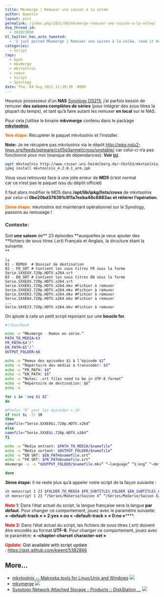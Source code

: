 ```yaml
---
title: Mkvmerge | Remuxer une saison à la volée
author: Quentin
layout: post
permalink: /index.php/2011/08/mkvmerge-remuxer-une-saison-a-la-volee/
dsq_thread_id:
  - 382023060
hl_twitter_has_auto_tweeted:
  - 'I just posted Mkvmerge | Remuxer une saison à la volée, read it here: http://blog.quentinrousseau.fr/?p=73'
categories:
  - Script
tags:
  - bash
  - mkvmerge
  - mkvtoolnix
  - remux
  - Script
  - Synology
date: Thu, 04 Aug 2011 11:39:30 -8000
---
```

Heureux possesseur d&rsquo;un **NAS** <a href="http://www.synology.com/us/products/DS211j/index.php" target="_blank">Synology DS211j</a>, j&rsquo;ai parfois besoin de remuxer **des saisons complètes de séries** (pour intégrer des sous titres la plupart du temps), et tant qu&rsquo;à faire autant les remuxer **en local** sur le NAS.

Pour cela j&rsquo;utilise le binaire **mkvmerge** contenu dans le package <a href="http://www.bunkus.org/videotools/mkvtoolnix/" target="_blank"><strong>mkvtoolnix</strong></a>.

<span style="color: #ff6600;"><strong>1ère étape:</strong></span> Récupérer le paquet mkvtoolnix et l&rsquo;installer.

**Note:** Je ne récupère pas mkvtoolnix via le dépôt <a href="http://ipkg.nslu2-linux.org/feeds/optware/cs05q3armel/cross/unstable/" target="_blank">http://ipkg.nslu2-linux.org/feeds/optware/cs05q3armel/cross/unstable/</a> car celui-ci n&rsquo;a pas fonctionné pour moi (manque de dépendances). **Voir <a href="http://forum.synology.com/enu/viewtopic.php?f=40&t=36845" target="_blank">ici</a>**.

```bash
wget mkvtoolnix http://www.rzuser.uni-heidelberg.de/~tkolb3/mkvtoolnix_4.2.0-1_arm.ipk
ipkg install mkvtoolnix_4.2.0-1_arm.ipk
```

Vous vous retrouvez face à une jolie erreur de **MD5** (c&rsquo;est normal car ce n&rsquo;est pas le paquet issu du dépôt officiel)

Il faut alors modifier le MD5 dans **/opt/lib/ipkg/lists/cross** de mkvtoolnix par celui-ci **0be20bd376391c911a7eeba46c8883ac **et réitérer l&rsquo;opération.****

<span style="color: #ff6600;"><strong>2ème étape:</strong></span> mkvtoolnix est maintenant opérationnel sur le Synology, passons au remuxage !

### <span style="color: #333333;">Contexte:</span>

Soit **une saison** de** 23 épisodes **auxquelles je veux ajouter des **fichiers de sous titres (.srt) Français et Anglais, la structure étant la suivante:  
**

```plain
ls
01 - REMUX  # Dossier de destination
02 - FR_SRT # Contient les sous titres FR sous la forme Serie.SXXEXX.720p.HDTV.x264.srt
03 - EN_SRT # Contient les sous titres EN sous la forme Serie.SXXEXX.720p.HDTV.x264.srt
Serie.SXXE01.720p.HDTV.x264.mkv #Fichier à remuxer
Serie.SXXE02.720p.HDTV.x264.mkv #Fichier à remuxer
Serie.SXXE03.720p.HDTV.x264.mkv #Fichier à remuxer
Serie.SXXE04.720p.HDTV.x264.mkv #Fichier à remuxer
...
Serie.SXXE23.720p.HDTV.x264.mkv #Fichier à remuxer
```

On ajoute à cela un petit script reposant sur une **boucle for**.

```bash
#!/bin/bash

echo -e “Mkvmerge - Remux en série.”
PATH_TO_MEDIA=$3
FR_PATH=$4’/’
EN_PATH=$5’/’
OUTPUT_FOLDER=$6

echo -e “Remux des episodes $1 à l’épisode $2”
echo -e “Répértoire des médias à transcoder: $3”
echo -e “FR_PATH: $4”
echo -e “EN_PATH: $5”
echo -e “Notes: .srt files need to be in UTF-8 format”
echo -e “Répértoire de destination: $6”
echo -e

for i in `seq $1 $2`
do

#Prefix ‘0’ pour les épisodes < 10
if test $i -lt 10
then
namefile=“Serie.SXXE0$i.720p.HDTV.x264”
else
namefile=“Serie.SXXE$i.720p.HDTV.x264”
fi

echo -e “Media entrant: $PATH_TO_MEDIA/$namefile”
echo -e “Media sortant: $OUTPUT_FOLDER/$namefile”
echo -e “EN SRT: $EN_PATH$namefile.srt”
echo -e “FR SRT: $FR_PATH$namefile.srt”
mkvmerge -v -o “$OUTPUT_FOLDER/$namefile.mkv” “–language” “1:eng” “–default-track” “1:no” “–forced-track” “1:no” “–display-dimensions” “1:1280x720” “–default-track” “2:yes” “–forced-track” “2:no” “-a” “2” “-d” “1” “-S” “-T” “–no-global-tags” “–no-chapters” “$PATH_TO_MEDIA/$namefile.mkv” “–language” “0:eng” “–track-name” “0:English” “–default-track” “0:no” “–forced-track” “0:no” “-s” “0” “-D” “-A” “-T” “–no-global-tags” “–no-chapters” “$EN_PATH$namefile.srt” “–language” “0:fre” “–track-name” “0:French” “–forced-track” “0:no” “-s” “0” “-D” “-A” “-T” “–no-global-tags” “–no-chapters” “$FR_PATH$namefile.srt” “–track-order” “0:1,0:2,2:0,1:0”

done
```

**3ème étape:** Il ne reste plus qu&rsquo;à appeler notre script de la façon suivante :

```bash
sh monscript 1 23 $FOLDER_TO_MEDIA $FR_SUBTITLES_FOLDER $EN_SUBTITLES_FOLDER $DESTINATION_FOLDER
sh monscript 1 23 “/Series/MaSerie/Saison X” “/Series/MaSerie/Saison X/02 - FR_SRT” “/Series/MaSerie/Saison X/03 - EN_SRT” “/Series/MaSerie/Saison X/01 - REMUX”
```

<span style="color: #ff0000;"><strong>Note</strong></span><span style="color: #ff0000;"><strong> 1</strong></span><span style="color: #ff0000;"><strong>:</strong></span> Dans l&rsquo;état actuel du script, la langue française sera la langue **par défaut**. Pour changer ce comportement, jouez avec le paramètre suivante: **&laquo;&nbsp;&#8211;**default-track&nbsp;&raquo; &laquo;&nbsp;2:yes&nbsp;&raquo;** ou **&laquo;&nbsp;**&#8211;default-track&nbsp;&raquo; &laquo;&nbsp;0:no&nbsp;&raquo;******.

**<span style="color: #ff0000;">Note 2:</span>** Dans l&rsquo;état actuel du script, les fichiers de sous titres (.srt) doivent être encodés au format **UTF-8**. Pour changer ce comportement, jouez avec le paramètre: **&laquo;&nbsp;&#8211;chapter-charset character-set&nbsp;&raquo;**

<span style="color: #ff0000;"><strong>Update:</strong> <span style="color: #000000;">Gist available with script update : <a href="https://gist.github.com/kwent/5382866">https://gist.github.com/kwent/5382866</a></span></span>

## More...

*   <a href="http://www.bunkus.org/videotools/mkvtoolnix/" title="mkvtoolnix -- Matroska tools for Linux/Unix and Windows" rel="nofollow">mkvtoolnix -- Matroska tools for Linux/Unix and Windows</a> ![][1]
*   <a href="http://www.bunkus.org/videotools/mkvtoolnix/doc/mkvmerge.html" title="mkvmerge" rel="nofollow">mkvmerge</a> ![][1]
*   <a href="http://www.synology.com/us/products/DS211j/index.php" title="Synology Network Attached Storage - Products :: DiskStation ..." rel="nofollow">Synology Network Attached Storage - Products :: DiskStation ...</a> ![][1]

 [1]: http://blog.quentinrousseau.fr/wp-content/plugins/netblog/images/external-link-ltr-icon.png
